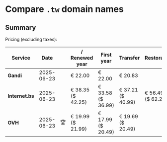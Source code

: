 # Compare `.tw` domain names

## Summary

Pricing (excluding taxes):

| Service | Date |  | / Renewed year | First year | Transfer | Restoration |
|--|--|--|--|--|--|--|
| **Gandi** | 2025-06-23 |  | € 22.00 | € 22.00 | € 20.83 |  |
| **Internet.bs** | 2025-06-23 |  | € 38.35<br>($ 42.25) | € 33.58<br>($ 36.99) | € 37.21<br>($ 40.99) | € 56.49<br>($ 62.25) |
| **OVH** | 2025-06-23 | 🏆 | € 19.99<br>($ 21.99) | € 17.99<br>($ 20.49) | € 19.69<br>($ 20.49) |  |
